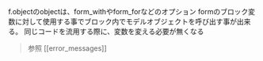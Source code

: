 
 f.objectのobjectは、form_withやform_forなどのオプション
 formのブロック変数に対して使用する事でブロック内でモデルオブジェクトを呼び出す事が出来る。
 同じコードを流用する際に、変数を変える必要が無くなる
 
 >参照
 [[error_messages]]